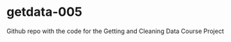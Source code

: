 getdata-005
===========

Github repo with the code for the Getting and Cleaning Data Course Project
